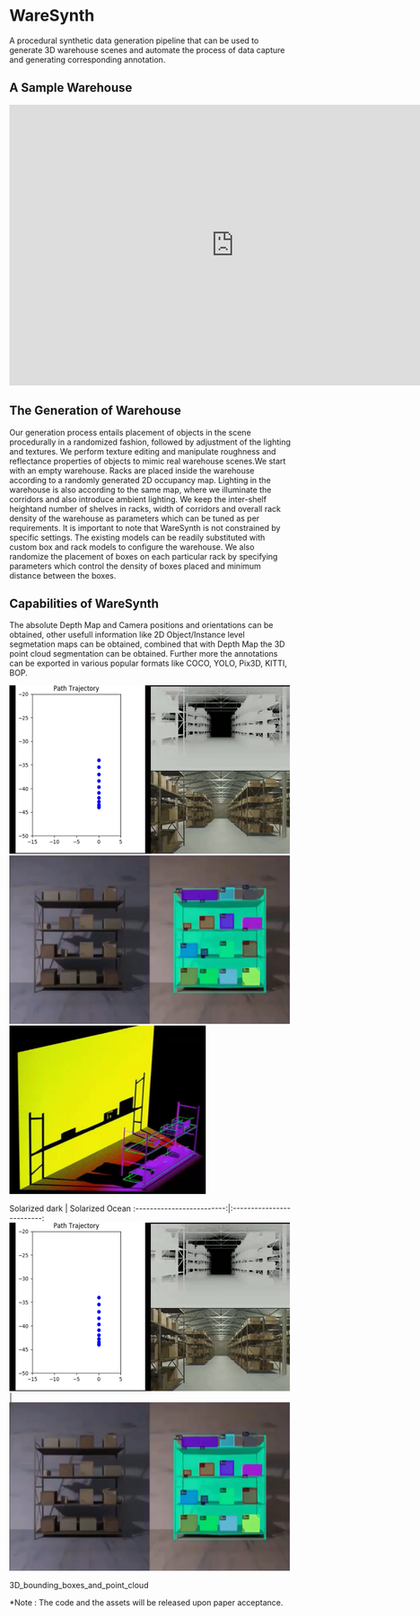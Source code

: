 # WareSynth

 A procedural synthetic  data  generation pipeline  that  can  be  used  to  generate  3D  warehouse  scenes and  automate  the  process  of  data  capture  and  generating corresponding  annotation.

## A Sample Warehouse
<embed width="800" height="500" src="https://www.youtube.com/embed/inYH3Hqf-Ek" title="YouTube video player" frameborder="0" allow="accelerometer; autoplay; clipboard-write; encrypted-media; gyroscope; picture-in-picture" allowfullscreen>

## The Generation of Warehouse

Our  generation  process  entails  placement  of  objects  in the scene procedurally in a randomized fashion, followed by adjustment of the lighting and textures. We perform texture editing and manipulate roughness and reflectance properties of objects to mimic real warehouse scenes.We  start  with  an  empty  warehouse.  Racks  are  placed inside the warehouse according to a randomly generated 2D occupancy map. Lighting in the warehouse is also according to the same map, where we illuminate the corridors and also introduce  ambient  lighting.  We  keep  the  inter-shelf  heightand  number  of  shelves  in  racks,  width  of  corridors  and overall  rack  density  of  the  warehouse  as  parameters  which can be tuned as per requirements. It is important to note that WareSynth is  not  constrained  by specific  settings.  The existing models can be readily substituted with custom box and rack models to configure the warehouse. We   also   randomize   the   placement   of   boxes   on   each particular  rack  by  specifying  parameters  which  control  the density of boxes placed and minimum distance between the boxes.

## Capabilities of WareSynth

The absolute Depth Map and Camera positions and orientations can be obtained, other usefull information like 2D Object/Instance level segmetation maps can be obtained, combined that with Depth Map the 3D point cloud segmentation can be obtained. Further more the annotations can be exported in various popular formats like COCO, YOLO, Pix3D, KITTI, BOP.


<!--![Alt Text](./assets/Depth_and_trajectory.png)-->
<p float="left">
<img src="./assets/Depth_and_trajectory.png" alt="Depth and Trajectory Example" width="500" height="300"> 
<img src="./assets/segmentation_maps.png" alt="Depth and Trajectory Example" width="500" height="300"> 
<img src="./assets/3D_bounding_boxes_and_point_cloud.png" alt="Depth and Trajectory Example" width="350" height="300"> 
</p>
Solarized dark             |  Solarized Ocean
:-------------------------:|:-------------------------:
<img src="./assets/Depth_and_trajectory.png" alt="Depth and Trajectory Example" width="500" height="300">   |  <img src="./assets/segmentation_maps.png" alt="Depth and Trajectory Example" width="500" height="300"> 

3D_bounding_boxes_and_point_cloud

*Note : The code and the assets will be released upon paper acceptance.